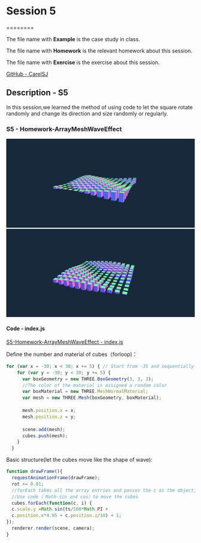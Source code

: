 # Session 5
========

The file name with **Example** is the case study in class.

The file name with **Homework** is the relevant homework about this session.

The file name with **Exercise** is the exercise about this session.

[GitHub - CarelSJ](https://github.com/CarelSJ/DAT505-GitHub)

## Description - S5 ##

In this session,we learned the method of using code to let the square rotate randomly and
change its direction and size  randomly or regularly.

### S5 - Homework-ArrayMeshWaveEffect ###
![S5-01](https://github.com/CarelSJ/DAT505-GitHub/blob/master/images/S5-01.png)
![S5-02](https://github.com/CarelSJ/DAT505-GitHub/blob/master/images/S5-02.png)
#### Code - index.js ####

[S5-Homework-ArrayMeshWaveEffect - index.js](https://github.com/CarelSJ/DAT505-GitHub/blob/master/Session5/S5_Homework-ArrayMeshWaveEffect/js/index.js)

Define the number and material of cubes（forloop)：

```javascript
for (var x = -30; x < 30; x += 5) { // Start from -35 and sequentially add one every 5 pixels
    for (var y = -30; y < 30; y += 5) {
      var boxGeometry = new THREE.BoxGeometry(3, 3, 3);
      //The color of the material is assigned a random color
      var boxMaterial = new THREE.MeshNormalMaterial;
      var mesh = new THREE.Mesh(boxGeometry, boxMaterial);

      mesh.position.x = x;
      mesh.position.z = y;

      scene.add(mesh);
      cubes.push(mesh);
    }
  }
```

Basic structure(let the cubes move like the shape of wave):
```javascript
function drawFrame(){
  requestAnimationFrame(drawFrame);
  rot += 0.01;
  //forEach takes all the array entries and passes the c as the object, and i as the index
  //Use code（ Math-sin and cos）to move the cubes
  cubes.forEach(function(c, i) {
  c.scale.y =Math.sin(ts/500*Math.PI +
  c.position.x*4.95 + c.position.z/10) + 1;
});
  renderer.render(scene, camera);
}
```
